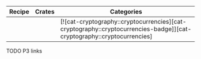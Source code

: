 | Recipe | Crates | Categories |
|---|---|---|
|  |  | [![cat-cryptography::cryptocurrencies][cat-cryptography::cryptocurrencies-badge]][cat-cryptography::cryptocurrencies] |

<div class="hidden">
TODO P3 links
</div>
